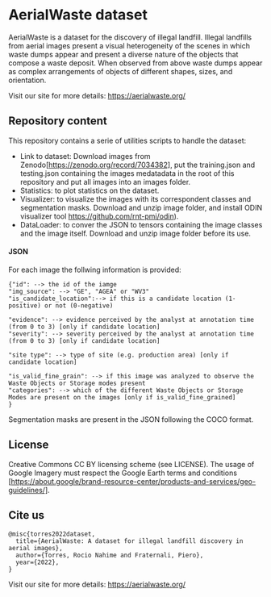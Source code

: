 # AerialWaste dataset

AerialWaste is a dataset for the discovery of illegal landfill. Illegal landfills from aerial images present a visual heterogeneity of the scenes in which waste dumps appear and present a diverse nature of the objects that compose a waste deposit. When observed from above waste dumps appear as complex arrangements of objects of different shapes, sizes, and orientation.

Visit our site for more details: https://aerialwaste.org/

## Repository content

This repository contains a serie of utilities scripts to handle the dataset:
  - Link to dataset: Download images from Zenodo[https://zenodo.org/record/7034382], put the training.json and testing.json containing the images medatadata in the root of this repository and put all images into an images folder.
  - Statistics: to plot statistics on the dataset.
  - Visualizer: to visualize the images with its correspondent classes and segmentation masks. Download and unzip image folder, and install ODIN visualizer tool https://github.com/rnt-pmi/odin). 
  -  DataLoader: to conver the JSON to tensors containing the image classes and the image itself. Download and unzip image folder before its use.



#### JSON
For each image the follwing information is provided:
```
{"id": --> the id of the iamge
"img_source": --> "GE", "AGEA" or "WV3"
"is_candidate_location":--> if this is a candidate location (1-positive) or not (0-negative)

"evidence": --> evidence perceived by the analyst at annotation time (from 0 to 3) [only if candidate location]
"severity": --> severity perceived by the analyst at annotation time (from 0 to 3) [only if candidate location]

"site type": --> type of site (e.g. production area) [only if candidate location]

"is_valid_fine_grain": --> if this image was analyzed to observe the Waste Objects or Storage modes present
"categories": --> which of the different Waste Objects or Storage Modes are present on the images [only if is_valid_fine_grained]
}
```

Segmentation masks are present in the JSON following the COCO format.


## License
Creative Commons CC BY licensing scheme (see LICENSE). The usage of Google Imagery must respect the Google Earth terms and conditions [https://about.google/brand-resource-center/products-and-services/geo-guidelines/].

## Cite us
```
@misc{torres2022dataset,
  title={AerialWaste: A dataset for illegal landfill discovery in aerial images},
  author={Torres, Rocio Nahime and Fraternali, Piero},
  year={2022},
}
```
Visit our site for more details: https://aerialwaste.org/

